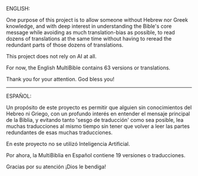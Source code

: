 ENGLISH:

One purpose of this project is to allow someone without Hebrew nor Greek knowledge, and with deep interest in understanding the Bible's core message while avoiding as much translation-bias as possible, to read dozens of translations at the same time without having to reread the redundant parts of those dozens of translations.

This project does not rely on AI at all.

For now, the English MultiBible contains 63 versions or translations.

Thank you for your attention. God bless you!


---


ESPAÑOL:

Un propósito de este proyecto es permitir que alguien sin conocimientos del Hebreo ni Griego, con un profundo interés en entender el mensaje principal de la Biblia, y evitando tanto 'sesgo de traducción' como sea posible, lea muchas traducciones al mismo tiempo sin tener que volver a leer las partes redundantes de esas muchas traducciones.

En este proyecto no se utilizó Inteligencia Artificial.

Por ahora, la MultiBiblia en Español contiene 19 versiones o traducciones.

Gracias por su atención ¡Dios le bendiga!
